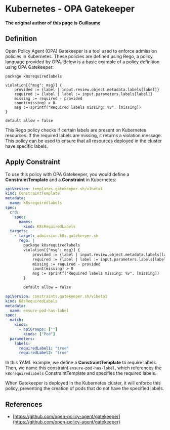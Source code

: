 # Kubernetes - OPA Gatekeeper

**The original author of this page is** [**Guillaume**](https://www.linkedin.com/in/guillaume-chapela-ab4b9a196)

## Definition

Open Policy Agent (OPA) Gatekeeper is a tool used to enforce admission policies in Kubernetes. These policies are defined using Rego, a policy language provided by OPA. Below is a basic example of a policy definition using OPA Gatekeeper:

```rego
package k8srequiredlabels

violation[{"msg": msg}] {
    provided := {label | input.review.object.metadata.labels[label]}
    required := {label | label := input.parameters.labels[label]}
    missing := required - provided
    count(missing) > 0
    msg := sprintf("Required labels missing: %v", [missing])
}

default allow = false
```

This Rego policy checks if certain labels are present on Kubernetes resources. If the required labels are missing, it returns a violation message. This policy can be used to ensure that all resources deployed in the cluster have specific labels.

## Apply Constraint

To use this policy with OPA Gatekeeper, you would define a **ConstraintTemplate** and a **Constraint** in Kubernetes:

```yaml
apiVersion: templates.gatekeeper.sh/v1beta1
kind: ConstraintTemplate
metadata:
  name: k8srequiredlabels
spec:
  crd:
    spec:
      names:
        kind: K8sRequiredLabels
  targets:
    - target: admission.k8s.gatekeeper.sh
      rego: |
        package k8srequiredlabels
        violation[{"msg": msg}] {
            provided := {label | input.review.object.metadata.labels[label]}
            required := {label | label := input.parameters.labels[label]}
            missing := required - provided
            count(missing) > 0
            msg := sprintf("Required labels missing: %v", [missing])
        }

        default allow = false
```

```yaml
apiVersion: constraints.gatekeeper.sh/v1beta1
kind: K8sRequiredLabels
metadata:
  name: ensure-pod-has-label
spec:
  match:
    kinds:
      - apiGroups: [""]
        kinds: ["Pod"]
  parameters:
    labels:
      requiredLabel1: "true"
      requiredLabel2: "true"
```

In this YAML example, we define a **ConstraintTemplate** to require labels. Then, we name this constraint `ensure-pod-has-label`, which references the `k8srequiredlabels` ConstraintTemplate and specifies the required labels.

When Gatekeeper is deployed in the Kubernetes cluster, it will enforce this policy, preventing the creation of pods that do not have the specified labels.

## References

* [https://github.com/open-policy-agent/gatekeeper](https://github.com/open-policy-agent/gatekeeper)



